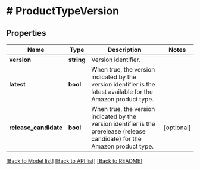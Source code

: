 # # ProductTypeVersion

## Properties

Name | Type | Description | Notes
------------ | ------------- | ------------- | -------------
**version** | **string** | Version identifier. |
**latest** | **bool** | When true, the version indicated by the version identifier is the latest available for the Amazon product type. |
**release_candidate** | **bool** | When true, the version indicated by the version identifier is the prerelease (release candidate) for the Amazon product type. | [optional]

[[Back to Model list]](../../README.md#models) [[Back to API list]](../../README.md#endpoints) [[Back to README]](../../README.md)
